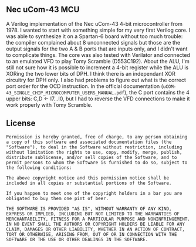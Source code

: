 Nec uCom-43 MCU
---

A Verilog implementation of the Nec uCom-43 4-bit microcontroller from 1978. I wanted to start with something simple for my very first Verilog core. I was able to synthesize it on a Spartan-6 board without too much trouble: the compiler complained about 8 unconnected signals but those are the output signals for the two A & B ports that are inputs only, and I didn't want to complicate things. The core was also tested with Verilator and connected to an emulated VFD to play Tomy Scramble (D553C192). About the ALU, I'm still not sure how it is possible to increment a 4-bit register while the ALU is XORing the two lower bits of DPH. I think there is an independant XOR circuitry for DPH only. I also had problems to figure out what is the correct port order for the OCD instruction. In the official documentation (`uCOM-43_SINGLE_CHIP_MICROCOMPUTER_USERS_MANUAL.pdf`), the C port contains the 4 upper bits: C,D ← I7...I0, but I had to reverse the VFD connections to make it work properly with Tomy Scramble.


License
---

```
Permission is hereby granted, free of charge, to any person obtaining a copy of this software and associated documentation files (the "Software"), to deal in the Software without restriction, including without limitation the rights to use, copy, modify, merge, publish, distribute sublicense, and/or sell copies of the Software, and to permit persons to whom the Software is furnished to do so, subject to the following conditions:
 
The above copyright notice and this permission notice shall be included in all copies or substantial portions of the Software.
 
If you happen to meet one of the copyright holders in a bar you are obligated to buy them one pint of beer.
 
THE SOFTWARE IS PROVIDED "AS IS", WITHOUT WARRANTY OF ANY KIND, EXPRESS OR IMPLIED, INCLUDING BUT NOT LIMITED TO THE WARRANTIES OF MERCHANTABILITY, FITNESS FOR A PARTICULAR PURPOSE AND NONINFRINGEMENT. IN NO EVENT SHALL THE AUTHORS OR COPYRIGHT HOLDERS BE LIABLE FOR ANY CLAIM, DAMAGES OR OTHER LIABILITY, WHETHER IN AN ACTION OF CONTRACT, TORT OR OTHERWISE, ARISING FROM, OUT OF OR IN CONNECTION WITH THE SOFTWARE OR THE USE OR OTHER DEALINGS IN THE SOFTWARE.
```
